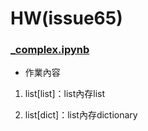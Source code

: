 
# HW(issue65)

### [_complex.ipynb](./_complex.ipynb)


* 作業內容

1. list[list]：list內存list

2. list[dict]：list內存dictionary
